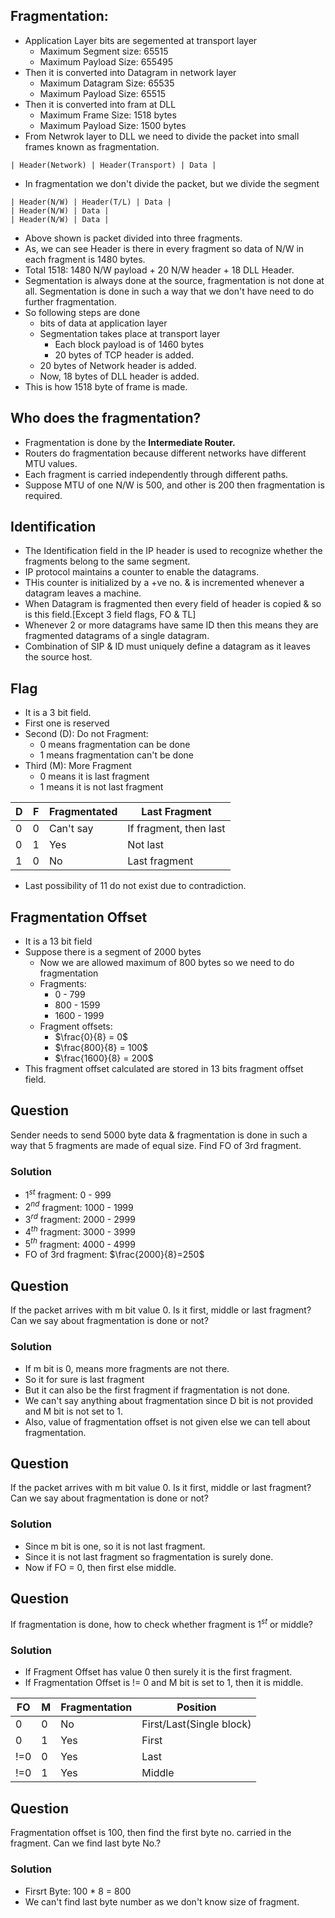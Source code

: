 ## Fragmentation:
- Application Layer bits are segemented at transport layer
  - Maximum Segment size: 65515
  - Maximum Payload Size: 655495
- Then it is converted into Datagram in network layer
  - Maximum Datagram Size: 65535
  - Maximum Payload Size: 65515
- Then it is converted into fram at DLL
  - Maximum Frame Size: 1518 bytes
  - Maximum Payload Size: 1500 bytes
- From Netwrok layer to DLL we need to divide the packet into small frames known as fragmentation.
```
| Header(Network) | Header(Transport) | Data |
```
- In fragmentation we don't divide the packet, but we divide the segment
```
| Header(N/W) | Header(T/L) | Data |
| Header(N/W) | Data |
| Header(N/W) | Data |
```
- Above shown is packet divided into three fragments.
- As, we can see Header is there in every fragment so data of N/W in each fragment is 1480 bytes.
- Total 1518: 1480 N/W payload + 20 N/W header + 18 DLL Header.
- Segmentation is always done at the source, fragmentation is not done at all. Segmentation is done in such a way that we don't have need to do further fragmentation.
- So following steps are done
  - bits of data at application layer
  - Segmentation takes place at transport layer
    - Each block payload is of 1460 bytes
    - 20 bytes of TCP header is added.
  - 20 bytes of Network header is added.
  - Now, 18 bytes of DLL header is added.
- This is how 1518 byte of frame is made.

## Who does the fragmentation?
- Fragmentation is done by the **Intermediate Router.**
- Routers do fragmentation because different networks have different MTU values.
- Each fragment is carried independently through different paths.
- Suppose MTU of one N/W is 500, and other is 200 then fragmentation is required.

## Identification
- The Identification field in the IP header is used to recognize whether the fragments belong to the same segment.
- IP protocol maintains a counter to enable the datagrams.
- THis counter is initialized by a +ve no. & is incremented whenever a datagram leaves a machine.
- When Datagram is fragmented then every field of header is copied & so is this field.[Except 3 field flags, FO & TL]
- Whenever 2 or more datagrams have same ID then this means they are fragmented datagrams of a single datagram.
- Combination of SIP & ID must uniquely define a datagram as it leaves the source host.

## Flag
- It is a 3 bit field.
- First one is reserved
- Second (D): Do not Fragment:
  - 0 means fragmentation can be done
  - 1 means fragmentation can't be done
- Third (M): More Fragment
  - 0 means it is last fragment
  - 1 means it is not last fragment

| D | F | Fragmentated | Last Fragment |
| - | - | ------------- | ------------- |
| 0 | 0 | Can't say | If fragment, then last |
| 0 | 1 | Yes | Not last |
| 1 | 0 | No | Last fragment |
- Last possibility of 11 do not exist due to contradiction.

## Fragmentation Offset
- It is a 13 bit field
- Suppose there is a segment of 2000 bytes
  - Now we are allowed maximum of 800 bytes so we need to do fragmentation
  - Fragments:
    - 0 - 799
    - 800 - 1599
    - 1600 - 1999
  - Fragment offsets:
    - $\frac{0}{8} = 0$
    - $\frac{800}{8} = 100$
    - $\frac{1600}{8} = 200$
- This fragment offset calculated are stored in 13 bits fragment offset field.

## Question
Sender needs to send 5000 byte data & fragmentation is done in such a way that 5 fragments are made of equal size. Find FO of 3rd fragment.

### Solution
- $1^{st}$ fragment: 0 - 999
- $2^{nd}$ fragment: 1000 - 1999
- $3^{rd}$ fragment: 2000 - 2999
- $4^{th}$ fragment: 3000 - 3999
- $5^{th}$ fragment: 4000 - 4999
- FO of 3rd fragment: $\frac{2000}{8}=250$

## Question
If the packet arrives with m bit value 0. Is it first, middle or last fragment? Can we say about fragmentation is done or not?

### Solution
- If m bit is 0, means more fragments are not there.
- So it for sure is last fragment
- But it can also be the first fragment if fragmentation is not done.
- We can't say anything about fragmentation since D bit is not provided and M bit is not set to 1.
- Also, value of fragmentation offset is not given else we can tell about fragmentation.

## Question
If the packet arrives with m bit value 0. Is it first, middle or last fragment? Can we say about fragmentation is done or not?

### Solution
- Since m bit is one, so it is not last fragment.
- Since it is not last fragment so fragmentation is surely done.
- Now if FO = 0, then first else middle.

## Question
If fragmentation is done, how to check whether fragment is $1^{st}$ or middle?

### Solution
- If Fragment Offset has value 0 then surely it is the first fragment.
- If Fragmentation Offset is != 0 and M bit is set to 1, then it is middle.

| FO | M | Fragmentation | Position |
| -- | - | ------------- | -------- |
| 0 | 0 | No | First/Last(Single block) |
| 0 | 1 | Yes | First |
| !=0 | 0 | Yes | Last |
| !=0 | 1 | Yes | Middle |

## Question
Fragmentation offset is 100, then find the first byte no. carried in the fragment. Can we find last byte No.?

### Solution
- Firsrt Byte: 100 * 8 = 800
- We can't find last byte number as we don't know size of fragment.